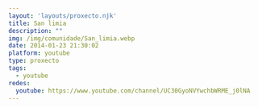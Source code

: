 ```yaml
---
layout: 'layouts/proxecto.njk'
title: San limia
description: ""
img: /img/comunidade/San_limia.webp
date: 2014-01-23 21:30:02
platform: youtube
type: proxecto
tags:
  - youtube
redes:
  youtube: https://www.youtube.com/channel/UC30GyoNVYwchbWRME_j0lNA
---
```

